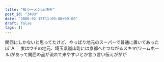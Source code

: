 ```yaml
---
title: "棒ラーメンin埼玉"
post_id: "3400"
date: "2006-02-15T11:09:00+09:00"
draft: false
tags: []
---
```



関西にしかないと思ってたけど、やっぱり地元のスーパーで普通に置いてあったぽ'Ａ｀ 実はウチの地元、埼玉県嵐山町には京都へとつながるスキマ(ワームホール)があって関西の品が流れて来やすいとか言う言い伝えががが
